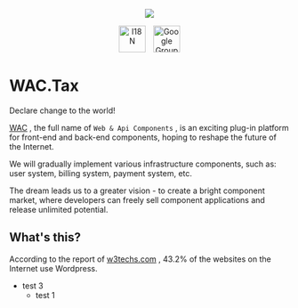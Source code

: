 <p align="center"><a href="https://wac.tax"><img src="https://cdn.jsdelivr.net/gh/wactax/img/logo.svg"/></a></p><p align="center"><a href="https://github.com/wactax/doc/blob/main/README.md#readme"><img alt="I18N" style="height:48px" src="https://cdn.jsdelivr.net/gh/wactax/img/i18n.svg"/></a>　<a href="https://groups.google.com/u/2/g/wactax"><img alt="Google Groups" style="height:48px" src="https://cdn.jsdelivr.net/gh/wactax/img/maillist.svg"/></a></p>

# WAC.Tax

Declare change to the world!

[WAC](https://wac.tax) , the full name of `Web & Api Components` , is an exciting plug-in platform for front-end and back-end components, hoping to reshape the future of the Internet.

We will gradually implement various infrastructure components, such as: user system, billing system, payment system, etc.

The dream leads us to a greater vision - to create a bright component market, where developers can freely sell component applications and release unlimited potential.

## What's this?

According to the report of [w3techs.com](https://w3techs.com/technologies/details/cm-wordpress) , 43.2% of the websites on the Internet use Wordpress.

* test 3
  - test 1
